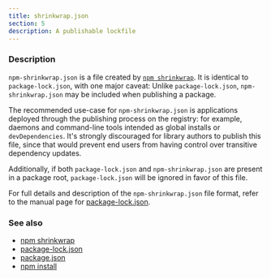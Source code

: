 ```yaml
---
title: shrinkwrap.json
section: 5
description: A publishable lockfile
---
```


### Description

`npm-shrinkwrap.json` is a file created by [`npm shrinkwrap`](/commands/npm-shrinkwrap). It is identical to
`package-lock.json`, with one major caveat: Unlike `package-lock.json`,
`npm-shrinkwrap.json` may be included when publishing a package.

The recommended use-case for `npm-shrinkwrap.json` is applications deployed
through the publishing process on the registry: for example, daemons and
command-line tools intended as global installs or `devDependencies`. It's
strongly discouraged for library authors to publish this file, since that would
prevent end users from having control over transitive dependency updates.

Additionally, if both `package-lock.json` and `npm-shrinkwrap.json` are present
in a package root, `package-lock.json` will be ignored in favor of this file.

For full details and description of the `npm-shrinkwrap.json` file format, refer
to the manual page for [package-lock.json](/configuring-npm/package-lock-json).

### See also

* [npm shrinkwrap](/commands/npm-shrinkwrap)
* [package-lock.json](/configuring-npm/package-lock-json)
* [package.json](/configuring-npm/package-json)
* [npm install](/commands/npm-install)
